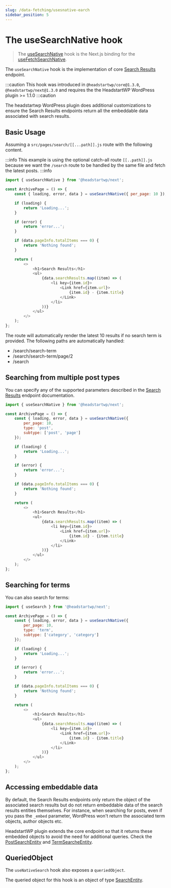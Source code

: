 ```yaml
---
slug: /data-fetching/usesnative-earch
sidebar_position: 5
---
```


# The useSearchNative hook

> The [useSearchNative](/api/modules/headstartwp_next#usesearchnative) hook is the Next.js binding for the [useFetchSearchNative](/api/namespaces/headstartwp_core.react#usefetchsearchnative).

The `useSearchNative` hook is the implementation of core [Search Results](https://developer.wordpress.org/rest-api/reference/search-results/) endpoint.

:::caution
This hook was introduced in `@headstartwp/core@1.3.0`, `@headstartwp/next@1.3.0` and requires the the HeadstartWP WordPress plugin >= 1.1.0
:::caution

The headstartwp WordPress plugin does additional customizations to ensure the Search Results endpoints return all the embeddable data associated with search results.

## Basic Usage

Assuming a `src/pages/search/[[...path]].js` route with the following content.

:::info
This example is using the optional catch-all route `[[..path]].js` because we want the `/search` route to be handled by the same file and fetch the latest posts.
:::info

```js title="src/pages/search/[[...path]].js"
import { useSearchNative } from '@headstartwp/next';

const ArchivePage = () => {
	const { loading, error, data } = useSearchNative({ per_page: 10 });

	if (loading) {
		return 'Loading...';
	}

	if (error) {
		return 'error...';
	}

	if (data.pageInfo.totalItems === 0) {
		return 'Nothing found';
	}

	return (
		<>
			<h1>Search Results</h1>
			<ul>
				{data.searchResults.map((item) => (
					<li key={item.id}>
						<Link href={item.url}>
							{item.id} - {item.title}
						</Link>
					</li>
				))}
			</ul>
		</>
	);
};
```

The route will automatically render the latest 10 results if no search term is provided. The following paths are automatically handled:

- /search/search-term
- /search/search-term/page/2
- /search

## Searching from multiple post types

You can specify any of the supported parameters described in the [Search Results](https://developer.wordpress.org/rest-api/reference/search-results/#arguments) endpoint documentation.

```js title="src/pages/search/[[...path]].js"
import { useSearchNative } from '@headstartwp/next';

const ArchivePage = () => {
	const { loading, error, data } = useSearchNative({ 
		per_page: 10, 
		type: 'post', 
		subtype: ['post', 'page'] 
	});

	if (loading) {
		return 'Loading...';
	}

	if (error) {
		return 'error...';
	}

	if (data.pageInfo.totalItems === 0) {
		return 'Nothing found';
	}

	return (
		<>
			<h1>Search Results</h1>
			<ul>
				{data.searchResults.map((item) => (
					<li key={item.id}>
						<Link href={item.url}>
							{item.id} - {item.title}
						</Link>
					</li>
				))}
			</ul>
		</>
	);
};
```

## Searching for terms

You can also search for terms:

```js title="src/pages/terms/search/[[...path]].js"
import { useSearch } from '@headstartwp/next';

const ArchivePage = () => {
	const { loading, error, data } = useSearchNative({ 
		per_page: 10, 
		type: 'term',
		subtype: ['category', 'category'] 
	});

	if (loading) {
		return 'Loading...';
	}

	if (error) {
		return 'error...';
	}

	if (data.pageInfo.totalItems === 0) {
		return 'Nothing found';
	}

	return (
		<>
			<h1>Search Results</h1>
			<ul>
				{data.searchResults.map((item) => (
					<li key={item.id}>
						<Link href={item.url}>
							{item.id} - {item.title}
						</Link>
					</li>
				))}
			</ul>
		</>
	);
};
```

## Accessing embeddable data
By default, the Search Results endpoints only return the object of the associated search results but do not return embeddable data of the search results entities themselves. For instance, when searching for posts, even if you pass the `_embed` parameter, WordPress won't return the associated term objects, author objects etc.

HeadstartWP plugin extends the core endpoint so that it returns these embedded objects to avoid the need for additional queries. Check the [PostSearchEntity](/api/interfaces/headstartwp_core.PostSearchEntity/) and [TermSearcheEntity](api/interfaces/headstartwp_core.TermSearchEntity/).

## QueriedObject

The `useNativeSearch` hook also exposes a `queriedObject`.

The queried object for this hook is an object of type [SearchEntity](/api/interfaces/headstartwp_core.SearchEntity/).

